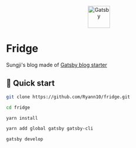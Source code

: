 <p align="center">
  <a href="https://www.gatsbyjs.org">
    <img alt="Gatsby" src="https://www.gatsbyjs.org/monogram.svg" width="60" />
  </a>
</p>

# Fridge

Sungji's blog made of [Gatsby blog starter](https://github.com/gatsbyjs/gatsby-starter-blog)

## 🚀 Quick start

```bash
git clone https://github.com/Ryann10/fridge.git

cd fridge

yarn install

yarn add global gatsby gatsby-cli

gatsby develop
```
